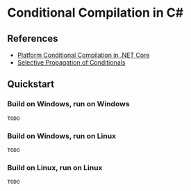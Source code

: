 # Conditional Compilation in C#

## References

* [Platform Conditional Compilation in .NET Core](https://blog.magnusmontin.net/2018/11/05/platform-conditional-compilation-in-net-core/)
* [Selective Propagation of Conditionals](https://stackoverflow.com/a/43442076/8954538)

## Quickstart

### Build on Windows, run on Windows

`TODO`

### Build on Windows, run on Linux

`TODO`

### Build on Linux, run on Linux

`TODO`
